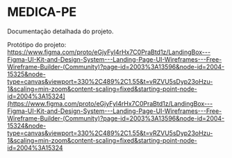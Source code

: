 # MEDICA-PE

Documentação detalhada do projeto.

Protótipo do projeto: https://www.figma.com/proto/eGjyFyl4rHx7C0PraBtd1z/LandingBox---Figma-UI-Kit-and-Design-System---Landing-Page-UI-Wireframes---Free-Wireframe-Builder-(Community)?page-id=2003%3A13596&node-id=2004-15325&node-type=canvas&viewport=330%2C489%2C1.55&t=vRZVU5sDyp23oHzu-1&scaling=min-zoom&content-scaling=fixed&starting-point-node-id=2004%3A15324](https://www.figma.com/proto/eGjyFyl4rHx7C0PraBtd1z/LandingBox---Figma-UI-Kit-and-Design-System---Landing-Page-UI-Wireframes---Free-Wireframe-Builder-(Community)?page-id=2003%3A13596&node-id=2004-15324&node-type=canvas&viewport=330%2C489%2C1.55&t=vRZVU5sDyp23oHzu-1&scaling=min-zoom&content-scaling=fixed&starting-point-node-id=2004%3A15324
